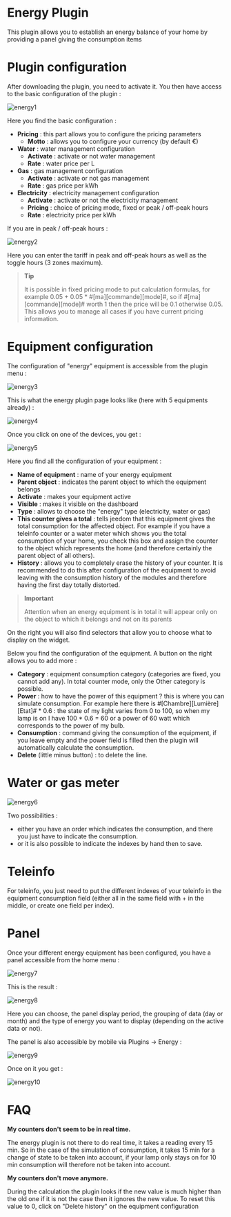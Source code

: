 # Energy Plugin

This plugin allows you to establish an energy balance of your home by providing a panel giving the consumption items

# Plugin configuration 

After downloading the plugin, you need to activate it. You then have access to the basic configuration of the plugin :

![energy1](./images/energy1.PNG)

Here you find the basic configuration :

-   **Pricing** : this part allows you to configure the pricing parameters
    -   **Motto** : allows you to configure your currency (by default €)
-   **Water** : water management configuration
    -   **Activate** : activate or not water management
    -   **Rate** : water price per L
-   **Gas** : gas management configuration
    -   **Activate** : activate or not gas management
    -   **Rate** : gas price per kWh
-   **Electricity** : electricity management configuration
    -   **Activate** : activate or not the electricity management
    -   **Pricing** : choice of pricing mode, fixed or peak / off-peak hours
    -   **Rate** : electricity price per kWh

If you are in peak / off-peak hours :

![energy2](./images/energy2.PNG)

Here you can enter the tariff in peak and off-peak hours as well as the toggle hours (3 zones maximum).

> **Tip**
>
> It is possible in fixed pricing mode to put calculation formulas, for example 0.05 + 0.05 \* \#\[ma\]\[commande\]\[mode\]\#, so if \#\[ma\]\[commande\]\[mode\]\# worth 1 then the price will be 0.1 otherwise 0.05. This allows you to manage all cases if you have current pricing information.

# Equipment configuration 

The configuration of "energy" equipment is accessible from the plugin menu :

![energy3](./images/energy3.PNG)

This is what the energy plugin page looks like (here with 5 equipments already) :

![energy4](./images/energy4.PNG)

Once you click on one of the devices, you get :

![energy5](./images/energy5.PNG)

Here you find all the configuration of your equipment :

-   **Name of equipment** : name of your energy equipment
-   **Parent object** : indicates the parent object to which the equipment belongs
-   **Activate** : makes your equipment active
-   **Visible** : makes it visible on the dashboard
-   **Type** : allows to choose the "energy" type (electricity, water or gas)
-   **This counter gives a total** : tells jeedom that this equipment gives the total consumption for the affected object. For example if you have a teleinfo counter or a water meter which shows you the total consumption of your home, you check this box and assign the counter to the object which represents the home (and therefore certainly the parent object of all others).
-   **History** : allows you to completely erase the history of your counter. It is recommended to do this after configuration of the equipment to avoid leaving with the consumption history of the modules and therefore having the first day totally distorted.

> **Important**
>
> Attention when an energy equipment is in total it will appear only on the object to which it belongs and not on its parents

On the right you will also find selectors that allow you to choose what to display on the widget.

Below you find the configuration of the equipment. A button on the right allows you to add more :

-   **Category** : equipment consumption category (categories are fixed, you cannot add any). In total counter mode, only the Other category is possible.
-   **Power** : how to have the power of this equipment ? this is where you can simulate consumption. For example here there is \#\[Chambre\]\[Lumière\]\[Etat\]\# \* 0.6 : the state of my light varies from 0 to 100, so when my lamp is on I have 100 \* 0.6 = 60 or a power of 60 watt which corresponds to the power of my bulb.
-   **Consumption** : command giving the consumption of the equipment, if you leave empty and the power field is filled then the plugin will automatically calculate the consumption.
-   **Delete** (little minus button) : to delete the line.

# Water or gas meter 

![energy6](./images/energy6.PNG)

Two possibilities :

-   either you have an order which indicates the consumption, and there you just have to indicate the consumption.
-   or it is also possible to indicate the indexes by hand then to save.

# Teleinfo 

For teleinfo, you just need to put the different indexes of your teleinfo in the equipment consumption field (either all in the same field with + in the middle, or create one field per index).

# Panel 

Once your different energy equipment has been configured, you have a panel accessible from the home menu :

![energy7](./images/energy7.PNG)

This is the result :

![energy8](./images/energy8.PNG)

Here you can choose, the panel display period, the grouping of data (day or month) and the type of energy you want to display (depending on the active data or not).

The panel is also accessible by mobile via Plugins → Energy :

![energy9](./images/energy9.PNG)

Once on it you get :

![energy10](./images/energy10.PNG)

# FAQ 

**My counters don't seem to be in real time.**

The energy plugin is not there to do real time, it takes a reading every 15 min. So in the case of the simulation of
consumption, it takes 15 min for a change of state to be taken into account, if your lamp only stays on for 10 min
consumption will therefore not be taken into account.

**My counters don't move anymore.**

During the calculation the plugin looks if the new value is much higher than the old one if it is not the case then it ignores the new value. To reset this value to 0, click on "Delete history" on the equipment configuration

